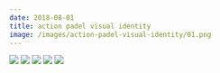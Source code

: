 ```yaml
---
date: 2018-08-01
title: action padel visual identity
image: /images/action-padel-visual-identity/01.png
---
```


![](/images/action-padel-visual-identity/01.png)
![](/images/action-padel-visual-identity/02.png)
![](/images/action-padel-visual-identity/03.png)
![](/images/action-padel-visual-identity/04.png)
![](/images/action-padel-visual-identity/05.png)